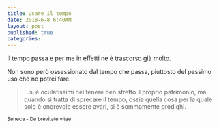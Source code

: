 ```yaml
---
title: Usare il tempo
date: 2018-6-8 6:40AM
layout: post
published: true
categories: 
---
```

Il tempo passa e per me in effetti ne è trascorso già molto.

Non sono però ossessionato dal tempo che passa, piuttosto del pessimo uso che ne potrei fare.


> ...si è oculatissimi nel tenere ben stretto il proprio patrimonio, ma quando si tratta di sprecare il tempo, ossia quella cosa per la quale solo è onorevole essere avari, si è sommamente prodighi.

<small>Seneca - De brevitate vitae<small>

